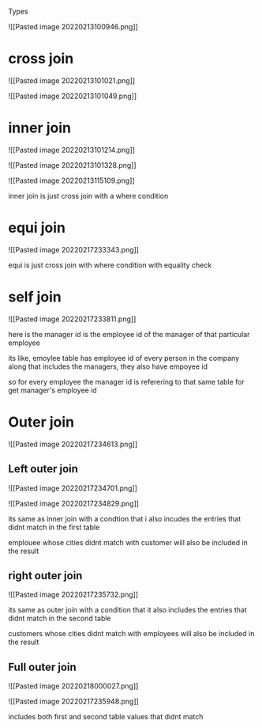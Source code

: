 Types

![[Pasted image 20220213100946.png]]

# cross join

![[Pasted image 20220213101021.png]]

![[Pasted image 20220213101049.png]]


# inner join

![[Pasted image 20220213101214.png]]

![[Pasted image 20220213101328.png]]

![[Pasted image 20220213115109.png]]

inner join is just cross join with a where condition

# equi join

![[Pasted image 20220217233343.png]]


equi is just cross join with where condition with equality check

# self join

![[Pasted image 20220217233811.png]]

here is the manager id is the employee id of the manager of that particular employee


its like, emoylee table has employee id of every person in the company along that includes the managers, they also have empoyee id

so for every employee the manager id is referering to that same table for get manager's employee id

# Outer join

![[Pasted image 20220217234613.png]]

## Left outer join

![[Pasted image 20220217234701.png]]

![[Pasted image 20220217234829.png]]

its same as inner join with a condtion that i also incudes the entries that didnt match in the first table

emplouee whose cities didnt match with customer will also be included in the result

## right outer join

![[Pasted image 20220217235732.png]]

its same as outer join with a condition that it also includes the entries that didnt match in the second table

customers whose cities didnt match with employees will also be included in the result

## Full outer join

![[Pasted image 20220218000027.png]]

![[Pasted image 20220217235948.png]]

includes both first and second table values that didnt match


